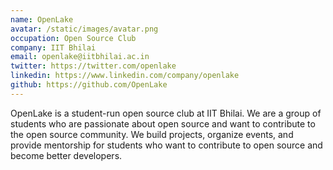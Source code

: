 ```yaml
---
name: OpenLake
avatar: /static/images/avatar.png
occupation: Open Source Club
company: IIT Bhilai
email: openlake@iitbhilai.ac.in
twitter: https://twitter.com/openlake
linkedin: https://www.linkedin.com/company/openlake
github: https://github.com/OpenLake
---
```


OpenLake is a student-run open source club at IIT Bhilai. We are a group of students who are passionate about open source and want to contribute to the open source community. We build projects, organize events, and provide mentorship for students who want to contribute to open source and become better developers.

